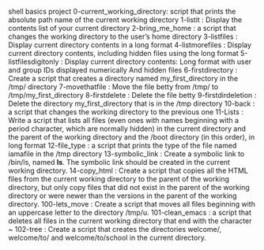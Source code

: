 shell basics project
0-current_working_directory: script that prints the absolute path name of the current working directory
1-listit : Display the contents list of your current directory
2-bring_me_home : a script that changes the working directory to the user’s home directory
3-listfiles : Display current directory contents in a long format
4-listmorefiles : Display current directory contents, including hidden files using the long format
5-listfilesdigitonly : Display current directory contents: Long format with user and group IDs displayed numerically And hidden files
6-firstdirectory : Create a script that creates a directory named my_first_directory in the /tmp/ directory
7-movethatfile : Move the file betty from /tmp/ to /tmp/my_first_directory
8-firstdelete : Delete the file betty
9-firstdirdeletion : Delete the directory my_first_directory that is in the /tmp directory
10-back : a script that changes the working directory to the previous one
11-Lists : Write a script that lists all files (even ones with names beginning with a period character, which are normally hidden) in the current directory and the parent of the working directory and the /boot directory (in this order), in long format
12-file_type : a script that prints the type of the file named iamafile in the /tmp directory
13-symbolic_link : Create a symbolic link to /bin/ls, named __ls__. The symbolic link should be created in the current working directory.
14-copy_html : Create a script that copies all the HTML files from the current working directory to the parent of the working directory, but only copy files that did not exist in the parent of the working directory or were newer than the versions in the parent of the working directory.
100-lets_move : Create a script that moves all files beginning with an uppercase letter to the directory /tmp/u.
101-clean_emacs : a script that deletes all files in the current working directory that end with the character ~
102-tree : Create a script that creates the directories welcome/, welcome/to/ and welcome/to/school in the current directory.


